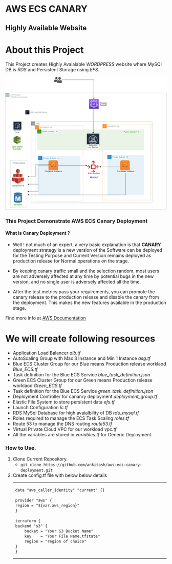 # AWS ECS CANARY
## Highly Available Website

# About this Project
This Project creates Highly Avaialable *WORDPRESS* website where MySQl DB is *RDS* and Persistent Storage using *EFS*.

![AWS-HA-ARCHITECTURE](/template/aws-ha-wp.png)

### This Project Demonstrate AWS ECS Canary Deployment 
#### What is Canary Deployment ?
-  Well ! not much of an expert, a very basic explanation is that **CANARY**  deployment strategy is a new version of the Software can be deployed for the Testing Purpose and Current Version remains deployed as production release for Normal operations on the stage.

- By keeping canary traffic small and the selection random, most users are not adversely affected at any time by potential bugs in the new version, and no single user is adversely affected all the time.
- After the test metrics pass your requirements, you can promote the canary release to the production release and disable the canary from the deployment. This makes the new features available in the production stage.

Find more info at [AWS Documentation](https://docs.aws.amazon.com/apigateway/latest/developerguide/canary-release.html)

# We will create following resources
- Application Load Balancer  *alb.tf*
- AutoScaling Group with Max 3 Instance and Min 1 Instance *asg.tf*
- Blue ECS Cluster Group for our Blue means Production release worklaod  *Blue_ECS.tf*
- Task definition for the Blue ECS Service *blue_task_definition.json*
- Green ECS Cluster Group for our Green means Production release worklaod  *Green_ECS.tf*
- Task definition for the Blue ECS Service *green_task_definition.json*
- Deployment Controller for cananry deployment *deployment_group.tf*
- Elastic File System to store persistent data *efs.tf*
- Launch Configuration *lc.tf*
- RDS MySql Database for high avaialbility of DB *rds_mysql.tf*
- Roles required to manage the ECS Task Scaling *roles.tf*
- Route 53 to manage the DNS routing *route53.tf*
- Virtual Private Cloud VPC for our workload *vpc.tf*
- All the variables are stored in *variables.tf* for Generic Deployment.


### How to Use.
1. Clone Current Repository.
   - `git clone https://github.com/ankitosh/aws-ecs-canary-deployment.git` 
2. Create config.tf file with below below details 
    ***
        data "aws_caller_identity" "current" {}

        provider "aws" {
        region = "${var.aws_region}"
        }

        terraform {
        backend "s3" {
            bucket = "Your S3 Bucket Name"
            key    = "Your File Name.tfstate"
            region = "region of choice"
        }
        }
    ***


